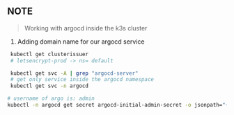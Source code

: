 ## NOTE 
> Working with argocd inside the k3s cluster 


1. Adding domain name for our argocd service 
```bash
 kubectl get clusterissuer 
 # letsencrypt-prod -> ns= default 

 kubectl get svc -A | grep "argocd-server"
 # get only service inside the argocd namespace 
 kubectl get svc -n argocd

# username of argo is: admin 
kubectl -n argocd get secret argocd-initial-admin-secret -o jsonpath="{.data.password}" | base64 -d

```
